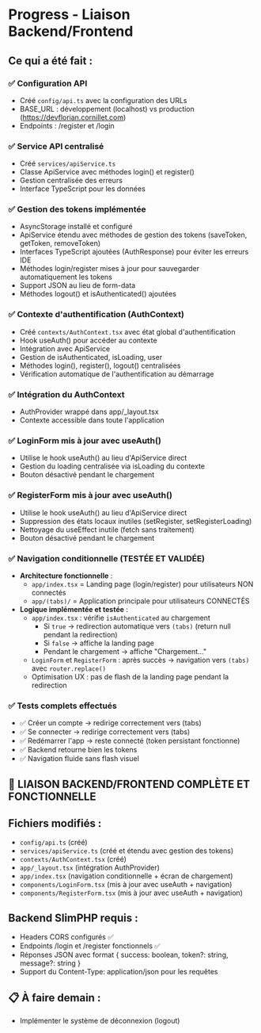 # Progress - Liaison Backend/Frontend

## Ce qui a été fait :

### ✅ Configuration API
- Créé `config/api.ts` avec la configuration des URLs
- BASE_URL : développement (localhost) vs production (https://devflorian.cornillet.com)
- Endpoints : /register et /login

### ✅ Service API centralisé
- Créé `services/apiService.ts`
- Classe ApiService avec méthodes login() et register()
- Gestion centralisée des erreurs
- Interface TypeScript pour les données

### ✅ Gestion des tokens implémentée
- AsyncStorage installé et configuré
- ApiService étendu avec méthodes de gestion des tokens (saveToken, getToken, removeToken)
- Interfaces TypeScript ajoutées (AuthResponse) pour éviter les erreurs IDE
- Méthodes login/register mises à jour pour sauvegarder automatiquement les tokens
- Support JSON au lieu de form-data
- Méthodes logout() et isAuthenticated() ajoutées

### ✅ Contexte d'authentification (AuthContext)
- Créé `contexts/AuthContext.tsx` avec état global d'authentification
- Hook useAuth() pour accéder au contexte
- Intégration avec ApiService
- Gestion de isAuthenticated, isLoading, user
- Méthodes login(), register(), logout() centralisées
- Vérification automatique de l'authentification au démarrage

### ✅ Intégration du AuthContext
- AuthProvider wrappé dans app/_layout.tsx
- Contexte accessible dans toute l'application

### ✅ LoginForm mis à jour avec useAuth()
- Utilise le hook useAuth() au lieu d'ApiService direct
- Gestion du loading centralisée via isLoading du contexte
- Bouton désactivé pendant le chargement

### ✅ RegisterForm mis à jour avec useAuth()
- Utilise le hook useAuth() au lieu d'ApiService direct
- Suppression des états locaux inutiles (setRegister, setRegisterLoading)
- Nettoyage du useEffect inutile (fetch sans traitement)
- Bouton désactivé pendant le chargement

### ✅ Navigation conditionnelle (TESTÉE ET VALIDÉE)
- **Architecture fonctionnelle** :
  - `app/index.tsx` = Landing page (login/register) pour utilisateurs NON connectés
  - `app/(tabs)/` = Application principale pour utilisateurs CONNECTÉS
- **Logique implémentée et testée** :
  - `app/index.tsx` : vérifie `isAuthenticated` au chargement
    - Si `true` → redirection automatique vers `(tabs)` (return null pendant la redirection)
    - Si `false` → affiche la landing page
    - Pendant le chargement → affiche "Chargement..."
  - `LoginForm` et `RegisterForm` : après succès → navigation vers `(tabs)` avec `router.replace()`
  - Optimisation UX : pas de flash de la landing page pendant la redirection

### ✅ Tests complets effectués
- ✅ Créer un compte → redirige correctement vers (tabs)
- ✅ Se connecter → redirige correctement vers (tabs)
- ✅ Redémarrer l'app → reste connecté (token persistant fonctionne)
- ✅ Backend retourne bien les tokens
- ✅ Navigation fluide sans flash visuel

## 🎉 LIAISON BACKEND/FRONTEND COMPLÈTE ET FONCTIONNELLE

## Fichiers modifiés :
- `config/api.ts` (créé)
- `services/apiService.ts` (créé et étendu avec gestion des tokens)
- `contexts/AuthContext.tsx` (créé)
- `app/_layout.tsx` (intégration AuthProvider)
- `app/index.tsx` (navigation conditionnelle + écran de chargement)
- `components/LoginForm.tsx` (mis à jour avec useAuth + navigation)
- `components/RegisterForm.tsx` (mis à jour avec useAuth + navigation)

## Backend SlimPHP requis :
- Headers CORS configurés ✅
- Endpoints /login et /register fonctionnels ✅
- Réponses JSON avec format { success: boolean, token?: string, message?: string }
- Support du Content-Type: application/json pour les requêtes

## 📋 À faire demain :
- Implémenter le système de déconnexion (logout)